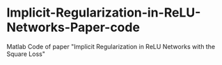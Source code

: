 # Implicit-Regularization-in-ReLU-Networks-Paper-code
Matlab Code of  paper "Implicit Regularization in ReLU Networks with the Square Loss"
